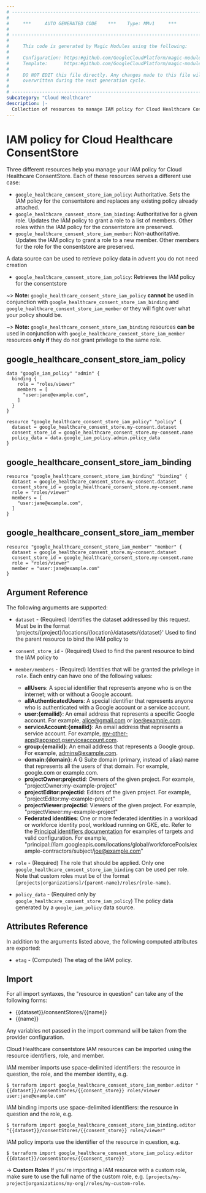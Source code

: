 ```yaml
---
# ----------------------------------------------------------------------------
#
#     ***     AUTO GENERATED CODE    ***    Type: MMv1     ***
#
# ----------------------------------------------------------------------------
#
#     This code is generated by Magic Modules using the following:
#
#     Configuration: https:#github.com/GoogleCloudPlatform/magic-modules/tree/main/mmv1/products/healthcare/ConsentStore.yaml
#     Template:      https:#github.com/GoogleCloudPlatform/magic-modules/tree/main/mmv1/templates/terraform/resource_iam.html.markdown.tmpl
#
#     DO NOT EDIT this file directly. Any changes made to this file will be
#     overwritten during the next generation cycle.
#
# ----------------------------------------------------------------------------
subcategory: "Cloud Healthcare"
description: |-
  Collection of resources to manage IAM policy for Cloud Healthcare ConsentStore
---
```


# IAM policy for Cloud Healthcare ConsentStore

Three different resources help you manage your IAM policy for Cloud Healthcare ConsentStore. Each of these resources serves a different use case:

* `google_healthcare_consent_store_iam_policy`: Authoritative. Sets the IAM policy for the consentstore and replaces any existing policy already attached.
* `google_healthcare_consent_store_iam_binding`: Authoritative for a given role. Updates the IAM policy to grant a role to a list of members. Other roles within the IAM policy for the consentstore are preserved.
* `google_healthcare_consent_store_iam_member`: Non-authoritative. Updates the IAM policy to grant a role to a new member. Other members for the role for the consentstore are preserved.

A data source can be used to retrieve policy data in advent you do not need creation

* `google_healthcare_consent_store_iam_policy`: Retrieves the IAM policy for the consentstore

~> **Note:** `google_healthcare_consent_store_iam_policy` **cannot** be used in conjunction with `google_healthcare_consent_store_iam_binding` and `google_healthcare_consent_store_iam_member` or they will fight over what your policy should be.

~> **Note:** `google_healthcare_consent_store_iam_binding` resources **can be** used in conjunction with `google_healthcare_consent_store_iam_member` resources **only if** they do not grant privilege to the same role.



## google_healthcare_consent_store_iam_policy

```hcl
data "google_iam_policy" "admin" {
  binding {
    role = "roles/viewer"
    members = [
      "user:jane@example.com",
    ]
  }
}

resource "google_healthcare_consent_store_iam_policy" "policy" {
  dataset = google_healthcare_consent_store.my-consent.dataset
  consent_store_id = google_healthcare_consent_store.my-consent.name
  policy_data = data.google_iam_policy.admin.policy_data
}
```

## google_healthcare_consent_store_iam_binding

```hcl
resource "google_healthcare_consent_store_iam_binding" "binding" {
  dataset = google_healthcare_consent_store.my-consent.dataset
  consent_store_id = google_healthcare_consent_store.my-consent.name
  role = "roles/viewer"
  members = [
    "user:jane@example.com",
  ]
}
```

## google_healthcare_consent_store_iam_member

```hcl
resource "google_healthcare_consent_store_iam_member" "member" {
  dataset = google_healthcare_consent_store.my-consent.dataset
  consent_store_id = google_healthcare_consent_store.my-consent.name
  role = "roles/viewer"
  member = "user:jane@example.com"
}
```


## Argument Reference

The following arguments are supported:

* `dataset` - (Required) Identifies the dataset addressed by this request. Must be in the format
'projects/{project}/locations/{location}/datasets/{dataset}'
 Used to find the parent resource to bind the IAM policy to
* `consent_store_id` - (Required) Used to find the parent resource to bind the IAM policy to

* `member/members` - (Required) Identities that will be granted the privilege in `role`.
  Each entry can have one of the following values:
  * **allUsers**: A special identifier that represents anyone who is on the internet; with or without a Google account.
  * **allAuthenticatedUsers**: A special identifier that represents anyone who is authenticated with a Google account or a service account.
  * **user:{emailid}**: An email address that represents a specific Google account. For example, alice@gmail.com or joe@example.com.
  * **serviceAccount:{emailid}**: An email address that represents a service account. For example, my-other-app@appspot.gserviceaccount.com.
  * **group:{emailid}**: An email address that represents a Google group. For example, admins@example.com.
  * **domain:{domain}**: A G Suite domain (primary, instead of alias) name that represents all the users of that domain. For example, google.com or example.com.
  * **projectOwner:projectid**: Owners of the given project. For example, "projectOwner:my-example-project"
  * **projectEditor:projectid**: Editors of the given project. For example, "projectEditor:my-example-project"
  * **projectViewer:projectid**: Viewers of the given project. For example, "projectViewer:my-example-project"
  * **Federated identities**: One or more federated identities in a workload or workforce identity pool, workload running on GKE, etc. Refer to the [Principal identifiers documentation](https://cloud.google.com/iam/docs/principal-identifiers#allow) for examples of targets and valid configuration. For example, "principal://iam.googleapis.com/locations/global/workforcePools/example-contractors/subject/joe@example.com"

* `role` - (Required) The role that should be applied. Only one
    `google_healthcare_consent_store_iam_binding` can be used per role. Note that custom roles must be of the format
    `[projects|organizations]/{parent-name}/roles/{role-name}`.

* `policy_data` - (Required only by `google_healthcare_consent_store_iam_policy`) The policy data generated by
  a `google_iam_policy` data source.

## Attributes Reference

In addition to the arguments listed above, the following computed attributes are
exported:

* `etag` - (Computed) The etag of the IAM policy.

## Import

For all import syntaxes, the "resource in question" can take any of the following forms:

* {{dataset}}/consentStores/{{name}}
* {{name}}

Any variables not passed in the import command will be taken from the provider configuration.

Cloud Healthcare consentstore IAM resources can be imported using the resource identifiers, role, and member.

IAM member imports use space-delimited identifiers: the resource in question, the role, and the member identity, e.g.
```
$ terraform import google_healthcare_consent_store_iam_member.editor "{{dataset}}/consentStores/{{consent_store}} roles/viewer user:jane@example.com"
```

IAM binding imports use space-delimited identifiers: the resource in question and the role, e.g.
```
$ terraform import google_healthcare_consent_store_iam_binding.editor "{{dataset}}/consentStores/{{consent_store}} roles/viewer"
```

IAM policy imports use the identifier of the resource in question, e.g.
```
$ terraform import google_healthcare_consent_store_iam_policy.editor {{dataset}}/consentStores/{{consent_store}}
```

-> **Custom Roles** If you're importing a IAM resource with a custom role, make sure to use the
 full name of the custom role, e.g. `[projects/my-project|organizations/my-org]/roles/my-custom-role`.
